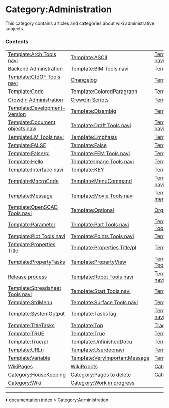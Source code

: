 # Category:Administration
This category contains articles and categories about wiki administrative subjects.

### Contents

|     |     |     |
| --- | --- | --- |
| [Template:Arch Tools navi](Template_Arch_Tools_navi.md) | [Template:ASCII](Template_ASCII.md) | [Template:Assembly Tools navi](Template_Assembly_Tools_navi.md) |
| [Backend Adminstration](Backend_Adminstration.md) | [Template:BIM Tools navi](Template_BIM_Tools_navi.md) | [Template:CAM Tools navi](Template_CAM_Tools_navi.md) |
| [Template:CfdOF Tools navi](Template_CfdOF_Tools_navi.md) | [Changelog](Changelog.md) | [Template:Choice](Template_Choice.md) |
| [Template:Code](Template_Code.md) | [Template:ColoredParagraph](Template_ColoredParagraph.md) | [Template:ColoredText](Template_ColoredText.md) |
| [Crowdin Administration](Crowdin_Administration.md) | [Crowdin Scripts](Crowdin_Scripts.md) | [Template:Delete](Template_Delete.md) |
| [Template:Development-Version](Template_Development-Version.md) | [Template:Disambig](Template_Disambig.md) | [Template:Docnav](Template_Docnav.md) |
| [Template:Document objects navi](Template_Document_objects_navi.md) | [Template:Draft Tools navi](Template_Draft_Tools_navi.md) | [Template:Drawing Tools navi](Template_Drawing_Tools_navi.md) |
| [Template:EM Tools navi](Template_EM_Tools_navi.md) | [Template:Emphasis](Template_Emphasis.md) | [Template:ExampleCode](Template_ExampleCode.md) |
| [Template:FALSE](Template_FALSE.md) | [Template:False](Template_False.md) | [Template:FALSE/pl](Template_FALSE/pl.md) |
| [Template:False/pl](Template_False/pl.md) | [Template:FEM Tools navi](Template_FEM_Tools_navi.md) | [Template:FileName](Template_FileName.md) |
| [Template:Hello](Template_Hello.md) | [Template:Image Tools navi](Template_Image_Tools_navi.md) | [Template:Incode](Template_Incode.md) |
| [Template:Interface navi](Template_Interface_navi.md) | [Template:KEY](Template_KEY.md) | [Template:LineEdit](Template_LineEdit.md) |
| [Template:MacroCode](Template_MacroCode.md) | [Template:MenuCommand](Template_MenuCommand.md) | [Template:Mesh Tools navi](Template_Mesh_Tools_navi.md) |
| [Template:Message](Template_Message.md) | [Template:Movie Tools navi](Template_Movie_Tools_navi.md) | [Template:Navigation menu 2](Template_Navigation_menu_2.md) |
| [Template:OpenSCAD Tools navi](Template_OpenSCAD_Tools_navi.md) | [Template:Optional](Template_Optional.md) | [Organization chart](Organization_chart.md) |
| [Template:Parameter](Template_Parameter.md) | [Template:Part Tools navi](Template_Part_Tools_navi.md) | [Template:PartDesign Tools navi](Template_PartDesign_Tools_navi.md) |
| [Template:Plot Tools navi](Template_Plot_Tools_navi.md) | [Template:Points Tools navi](Template_Points_Tools_navi.md) | [Template:Powerdocnavi](Template_Powerdocnavi.md) |
| [Template:Properties Title](Template_Properties_Title.md) | [Template:Properties Title/pl](Template_Properties_Title/pl.md) | [Template:PropertyData](Template_PropertyData.md) |
| [Template:PropertyTasks](Template_PropertyTasks.md) | [Template:PropertyView](Template_PropertyView.md) | [Template:Raytracing Tools navi](Template_Raytracing_Tools_navi.md) |
| [Release process](Release_process.md) | [Template:Robot Tools navi](Template_Robot_Tools_navi.md) | [Template:Sketcher Tools navi](Template_Sketcher_Tools_navi.md) |
| [Template:Spreadsheet Tools navi](Template_Spreadsheet_Tools_navi.md) | [Template:Start Tools navi](Template_Start_Tools_navi.md) | [Template:Std Base navi](Template_Std_Base_navi.md) |
| [Template:StdMenu](Template_StdMenu.md) | [Template:Surface Tools navi](Template_Surface_Tools_navi.md) | [Template:SystemInput](Template_SystemInput.md) |
| [Template:SystemOutput](Template_SystemOutput.md) | [Template:TasksTag](Template_TasksTag.md) | [Template:TechDraw Tools navi](Template_TechDraw_Tools_navi.md) |
| [Template:TitleTasks](Template_TitleTasks.md) | [Template:Top](Template_Top.md) | [Tracker](Tracker.md) |
| [Template:TRUE](Template_TRUE.md) | [Template:True](Template_True.md) | [Template:TRUE/pl](Template_TRUE/pl.md) |
| [Template:True/pl](Template_True/pl.md) | [Template:UnfinishedDocu](Template_UnfinishedDocu.md) | [Template:URL](Template_URL.md) |
| [Template:URLn](Template_URLn.md) | [Template:Userdocnavi](Template_Userdocnavi.md) | [Template:Value](Template_Value.md) |
| [Template:Variable](Template_Variable.md) | [Template:VeryImportantMessage](Template_VeryImportantMessage.md) | [Template:Web Tools navi](Template_Web_Tools_navi.md) |
| [WikiPages](WikiPages.md) | [WikiRobots](WikiRobots.md) | [Category:Disambiguation](Category_Disambiguation.md) |
| [Category:HouseKeeping](Category_HouseKeeping.md) | [Category:Pages to delete](Category_Pages_to_delete.md) | [Category:UnfinishedDocu](Category_UnfinishedDocu.md) |
| [Category:Wiki](Category_Wiki.md) | [Category:Work in progress](Category_Work_in_progress.md) |



---
⏵ [documentation index](../README.md) > Category:Administration
